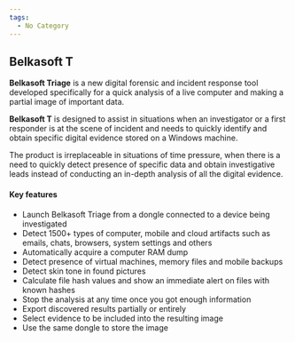 ```yaml
---
tags:
  - No Category
---
```

## Belkasoft T

**Belkasoft Triage** is a new digital forensic and incident response
tool developed specifically for a quick analysis of a live computer and
making a partial image of important data.

**Belkasoft T** is designed to assist in situations when an investigator
or a first responder is at the scene of incident and needs to quickly
identify and obtain specific digital evidence stored on a Windows
machine.

The product is irreplaceable in situations of time pressure, when there
is a need to quickly detect presence of specific data and obtain
investigative leads instead of conducting an in-depth analysis of all
the digital evidence.

#### Key features

- Launch Belkasoft Triage from a dongle connected to a device being
  investigated
- Detect 1500+ types of computer, mobile and cloud artifacts such as
  emails, chats, browsers, system settings and others
- Automatically acquire a computer RAM dump
- Detect presence of virtual machines, memory files and mobile backups
- Detect skin tone in found pictures
- Calculate file hash values and show an immediate alert on files with
  known hashes
- Stop the analysis at any time once you got enough information
- Export discovered results partially or entirely
- Select evidence to be included into the resulting image
- Use the same dongle to store the image